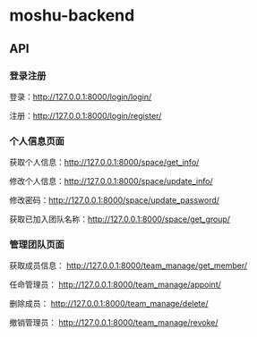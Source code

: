 # moshu-backend

## API

### 登录注册

登录：http://127.0.0.1:8000/login/login/

注册：http://127.0.0.1:8000/login/register/

### 个人信息页面

获取个人信息：http://127.0.0.1:8000/space/get_info/

修改个人信息：http://127.0.0.1:8000/space/update_info/

修改密码：http://127.0.0.1:8000/space/update_password/

获取已加入团队名称：http://127.0.0.1:8000/space/get_group/

### 管理团队页面

获取成员信息： http://127.0.0.1:8000/team_manage/get_member/

任命管理员： http://127.0.0.1:8000/team_manage/appoint/

删除成员： http://127.0.0.1:8000/team_manage/delete/

撤销管理员： http://127.0.0.1:8000/team_manage/revoke/